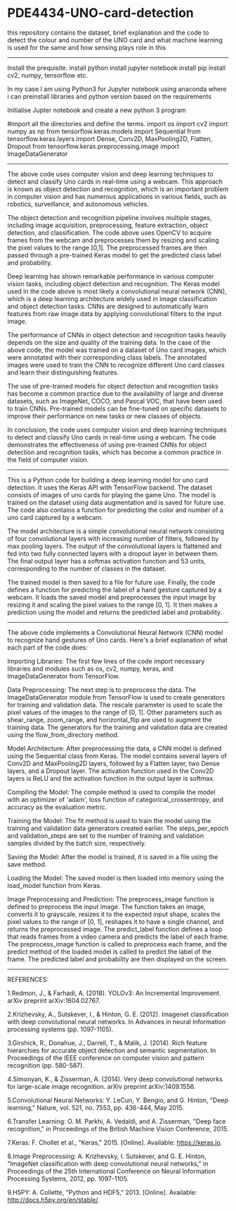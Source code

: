 # PDE4434-UNO-card-detection
this repository contains the dataset, brief explanation and the code to detect the colour and number of the UNO card and what machine learning is used for the same and how sensing plays role in this

----------------------------------------------------------------------------------------------------------------------------

Install the prequisite. install python install jupyter notebook install pip install cv2, numpy, tensorflow etc.

In my case I am using Python3 for Jupyter notebook using anaconda where i can preinstall libraries and python version based on the requirements

Initialise Jupter notebook and create a new python 3 program

#import all the directories and define the terms. import os import cv2 import numpy as np from tensorflow.keras.models import Sequential from tensorflow.keras.layers import Dense, Conv2D, MaxPooling2D, Flatten, Dropout from tensorflow.keras.preprocessing.image import ImageDataGenerator

------------------------------------------------------------------------------------------------------------------------------

The above code uses computer vision and deep learning techniques to detect and classify Uno cards in real-time using a webcam. This approach is known as object detection and recognition, which is an important problem in computer vision and has numerous applications in various fields, such as robotics, surveillance, and autonomous vehicles.

The object detection and recognition pipeline involves multiple stages, including image acquisition, preprocessing, feature extraction, object detection, and classification. The code above uses OpenCV to acquire frames from the webcam and preprocesses them by resizing and scaling the pixel values to the range [0,1]. The preprocessed frames are then passed through a pre-trained Keras model to get the predicted class label and probability.

Deep learning has shown remarkable performance in various computer vision tasks, including object detection and recognition. The Keras model used in the code above is most likely a convolutional neural network (CNN), which is a deep learning architecture widely used in image classification and object detection tasks. CNNs are designed to automatically learn features from raw image data by applying convolutional filters to the input image.

The performance of CNNs in object detection and recognition tasks heavily depends on the size and quality of the training data. In the case of the above code, the model was trained on a dataset of Uno card images, which were annotated with their corresponding class labels. The annotated images were used to train the CNN to recognize different Uno card classes and learn their distinguishing features.

The use of pre-trained models for object detection and recognition tasks has become a common practice due to the availability of large and diverse datasets, such as ImageNet, COCO, and Pascal VOC, that have been used to train CNNs. Pre-trained models can be fine-tuned on specific datasets to improve their performance on new tasks or new classes of objects.

In conclusion, the code uses computer vision and deep learning techniques to detect and classify Uno cards in real-time using a webcam. The code demonstrates the effectiveness of using pre-trained CNNs for object detection and recognition tasks, which has become a common practice in the field of computer vision.


------------------------------------------------------------------------------------------------------------------------------

This is a Python code for building a deep learning model for uno card detection. It uses the Keras API with TensorFlow backend. The dataset consists of images of uno cards for playing the game Uno. The model is trained on the dataset using data augmentation and is saved for future use. The code also contains a function for predicting the color and number of a uno card captured by a webcam.

The model architecture is a simple convolutional neural network consisting of four convolutional layers with increasing number of filters, followed by max pooling layers. The output of the convolutional layers is flattened and fed into two fully connected layers with a dropout layer in between them. The final output layer has a softmax activation function and 53 units, corresponding to the number of classes in the dataset.

The trained model is then saved to a file for future use. Finally, the code defines a function for predicting the label of a hand gesture captured by a webcam. It loads the saved model and preprocesses the input image by resizing it and scaling the pixel values to the range [0, 1]. It then makes a prediction using the model and returns the predicted label and probability.

 
 -----------------------------------------------------------------------------------------------------------------------------
 
 
 The above code implements a Convolutional Neural Network (CNN) model to recognize hand gestures of Uno cards. Here's a brief explanation of what each part of the code does:

Importing Libraries: The first few lines of the code import necessary libraries and modules such as os, cv2, numpy, keras, and ImageDataGenerator from TensorFlow.

Data Preprocessing: The next step is to preprocess the data. The ImageDataGenerator module from TensorFlow is used to create generators for training and validation data. The rescale parameter is used to scale the pixel values of the images to the range of [0, 1]. Other parameters such as shear_range, zoom_range, and horizontal_flip are used to augment the training data. The generators for the training and validation data are created using the flow_from_directory method.

Model Architecture: After preprocessing the data, a CNN model is defined using the Sequential class from Keras. The model contains several layers of Conv2D and MaxPooling2D layers, followed by a Flatten layer, two Dense layers, and a Dropout layer. The activation function used in the Conv2D layers is ReLU and the activation function in the output layer is softmax.

Compiling the Model: The compile method is used to compile the model with an optimizer of 'adam', loss function of categorical_crossentropy, and accuracy as the evaluation metric.

Training the Model: The fit method is used to train the model using the training and validation data generators created earlier. The steps_per_epoch and validation_steps are set to the number of training and validation samples divided by the batch size, respectively.

Saving the Model: After the model is trained, it is saved in a file using the save method.

Loading the Model: The saved model is then loaded into memory using the load_model function from Keras.

Image Preprocessing and Prediction: The preprocess_image function is defined to preprocess the input image. The function takes an image, converts it to grayscale, resizes it to the expected input shape, scales the pixel values to the range of [0, 1], reshapes it to have a single channel, and returns the preprocessed image. The predict_label function defines a loop that reads frames from a video camera and predicts the label of each frame. The preprocess_image function is called to preprocess each frame, and the predict method of the loaded model is called to predict the label of the frame. The predicted label and probability are then displayed on the screen.

------------------------------------------------------------------------------------------------------------------------------

REFERENCES:

1.Redmon, J., & Farhadi, A. (2018). YOLOv3: An Incremental Improvement. arXiv preprint arXiv:1804.02767.

2.Krizhevsky, A., Sutskever, I., & Hinton, G. E. (2012). Imagenet classification with deep convolutional neural networks. In Advances in neural information processing systems (pp. 1097-1105).

3.Girshick, R., Donahue, J., Darrell, T., & Malik, J. (2014). Rich feature hierarchies for accurate object detection and semantic segmentation. In Proceedings of the IEEE conference on computer vision and pattern recognition (pp. 580-587).

4.Simonyan, K., & Zisserman, A. (2014). Very deep convolutional networks for large-scale image recognition. arXiv preprint arXiv:1409.1556.

5.Convolutional Neural Networks:
Y. LeCun, Y. Bengio, and G. Hinton, "Deep learning," Nature, vol. 521, no. 7553, pp. 436-444, May 2015.

6.Transfer Learning: O. M. Parkhi, A. Vedaldi, and A. Zisserman, "Deep face recognition," in Proceedings of the British Machine Vision Conference, 2015.

7.Keras: F. Chollet et al., "Keras," 2015. [Online]. Available: https://keras.io.

8.Image Preprocessing: A. Krizhevsky, I. Sutskever, and G. E. Hinton, "ImageNet classification with deep convolutional neural networks," in Proceedings of the 25th International Conference on Neural Information Processing Systems, 2012, pp. 1097-1105.

9.H5PY: A. Collette, "Python and HDF5," 2013. [Online]. Available: http://docs.h5py.org/en/stable/.






